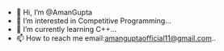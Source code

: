 - 👋 Hi, I’m @AmanGupta
- 👀 I’m interested in Competitive Programming...
- 🌱 I’m currently learning C++...
- 📫 How to reach me email:amanguptaofficial11@gmail.com..

<!---
AmanGupta677/AmanGupta677 is a ✨ special ✨ repository because its `aoutme.md` (this file) appears on your GitHub profile.
You can click the Preview link to take a look at your changes.
--->
